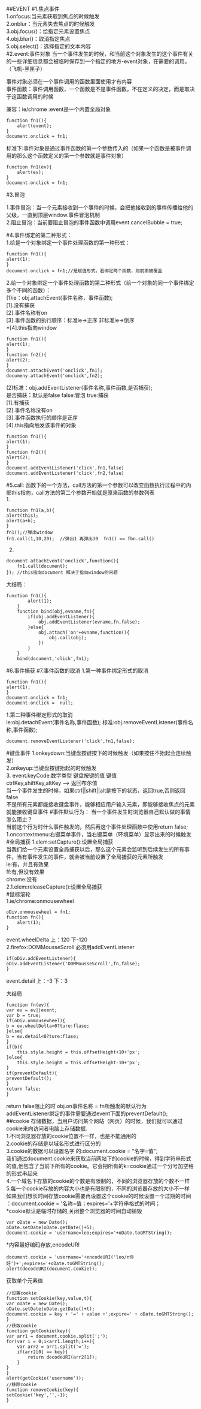 
##EVENT
#1.焦点事件   
1.onfocus:当元素获取到焦点的时候触发  
2.onblur：当元素失去焦点的时候触发  
3.obj.focus()：给指定元素设置焦点  
4.obj.blur()：取消指定焦点  
5.obj.select()：选择指定的文本内容  
#2.event:事件对象
当一个事件发生的时候，和当前这个对象发生的这个事件有关的一些详细信息都会被临时保存到一个指定的地方-event对象，在需要的调用。（飞机-黑匣子）   

事件对象必须在一个事件调用的函数里面使用才有内容  
事件函数：事件调用函数，一个函数是不是事件函数，不在定义的决定，而是取决于这函数调用的时候
    
兼容：ie/chrome :event是一个内置全局对象 
	
	function fn1(){
		alert(event);
	}
	document.onclick = fn1;

标准下:事件对象是通过事件函数的第一个参数传入的（如果一个函数是被事件调用的那么这个函数定义的第一个参数就是事件对象）  
  
  	function fn1(ev){
		alert(ev);
	}
	document.onclick = fn1;  
#3.冒泡

1.事件冒泡：当一个元素接收到一个事件的时候，会把他接收到的事件传播给他的父级。一直到顶层window.事件冒泡机制  
2.阻止冒泡：当前要阻止冒泡的事件函数中调用event.cancelBubble = true;  

#4.事件绑定的第二种形式：  
 1.给是一个对象绑定一个事件处理函数的第一种形式：
	
	function fn1(){
	alert(1);
	}
	document.onclick = fn1;//是赋值形式，若绑定两个函数，则前面被覆盖
2.给一个对象绑定一个事件处理函数的第二种形式（给一个对象的同一个事件绑定多个不同的函数）：  
(1)ie：obj.attachEvent(事件名称，事件函数);   
[1].没有捕获  
[2].事件名称有on  
[3].事件函数的执行顺序：标准ie->正序   非标准ie->倒序  
*[4].this指向window
	
	function fn1(){
	alert(1);
	}
	function fn2(){
	alert(2);
	}
	document.attachEvent('onclick',fn1);
	documeny.attachEvent('onclick',fn2);
  
(2)标准：obj.addEventListener(事件名称,事件函数,是否捕获);  
是否捕获：默认是false false:冒泡 true:捕获  
[1].有捕获  
[2].事件名称没有on  
[3].事件函数执行的顺序是正序  
[4].this指向触发该事件的对象   

	function fn1(){
	alert(1);
	}
	function fn2(){
	alert(2);
	}
	document.addEventListener('click',fn1,false)
	document.addEventListener('click',fn2,false)  

#5.call:
函数下的一个方法，call方法的第一个参数可以改变函数执行过程中的内部this指向，call方法的第二个参数开始就是原来函数的参数列表  
1.
	
	function fn1(a,b){
	alert(this);
	alert(a+b);
	}
	fn1();//弹出window
	fn1.call(1,10,20);  //弹出1 再弹出30  fn1() == fbn.call()
2.
	
	document.attachEvent('onclick',function(){
		fn1.call(document);
	}); //this指向document 解决了指向window的问题

大结局：
	
	function fn1(){
			alert(1);
		}
		function bind(obj,evname,fn){
			if(obj.addEventListener){
				obj.addEventListener(evname,fn,false);
			}else{
				obj.attach('on'+evname,function(){
					obj.call(obj);
				})
			}
		}
		bind(document,'click',fn1);
#6.事件捕获
#7.事件函数的取消
1.第一种事件绑定形式的取消  
	
	function fn1(){
	alert(1);
	}
	document.onclick = fn1;
	document.onclick =  null;

1.第二种事件绑定形式的取消  
ie:obj.detachEvent(事件名称,事件函数);
标准:obj.removeEventListener(事件名称,事件函数);
	
	document.removeEventListener('click',fn1,false);    
#键盘事件 
1.onkeydown:当键盘按键按下的时候触发（如果按住不抬起会连续触发）  
2.onkeyup:当键盘按键抬起的时候触发  
3.
event.keyCode:数字类型 键盘按键的值 键值   
  ctrlKey,shiftKey,altKey --> 返回布尔值  
当一个事件发生的时候，如果ctrl||shift||alt是按下的状态，返回true,否则返回false  
	不是所有元素都能接收键盘事件，能够相应用户输入元素，即能够接收焦点的元素就能接收键盘事件
#事件默认行为：
当一个事件发生时浏览器自己默认做的事情  
怎么阻止？  
当前这个行为时什么事件触发的，然后再这个事件处理函数中使用return false;
1.oncontextmenu:右键菜单事件，当右键菜单（环境菜单）显示出来的时候触发  
#全局捕获
1.elem:setCapture():设置全局捕获  
当我们给一个元素设置全局捕获以后，那么这个元素会监听到后续发生的所有事件，当有事件发生的事件，就会被当前设置了全局捕获的元素所触发  
ie:有，并且有效果  
ff:有,但没有效果  
chrome:没有  
2.1.elem:releaseCapture():设置全局捕获   
#鼠标滚轮  
1.ie/chrome:onmousewheel   
	
	oDiv.onmousewheel = fn1;
	function fn(){
		alert(1);
	}
event.wheelDelta 上：120 下-120   
2.firefox:DOMMousseScroll 必须用addEventListener  
	
	if(oDiv.addEventListener){
	oDiv.addEventListener('DOMMousseScroll',fn,false);
	} 
event.detail 上：-3 下：3   

大结局 
	 
	function fn(ev){
	var ev = ev||event;
	var b = true;
	if(oDiv.onmousewheel){
	b = ev.wheelDelta>0?ture:flase;
	}else{
	b = ev.detail<0?ture:flase;
	}
	if(b){
		this.style.height = this.offsetHeight+10+'px';
	}else{
		this.style.height = this.offsetHeight-10+'px';
	}
	if(preventDefault){
	preventDefault();
	}
	return false;
	}  
return false阻止的时  obj.on事件名称 = fn所触发的默认行为  
addEventListener绑定的事件需要通过event下面的preventDefault();  
##cookie
存储数据，当用户访问某个网站（网页）的时候，我们就可以通过cookie来向访问者电脑上存储数据.  
1.不同浏览器存放的cookie位置不一样，也是不能通用的  
2.cookie的存储是以域名形式进行区分的  
3.cookie的数据可以设置名字
的:document.cookie = "名字=值";    
我们通过document.cookie来获取当前网站下的cookie的时候，得到字符串形式的值,他包含了当前下所有的cookie。它会把所有的k=cookie通过一个分号加空格的形式串起来  
4.一个域名下存放的cookie的个数是有限制的，不同的浏览器存放的个数不一样  
5.每一个cookie存放的内容大小也是有限制的，不同的浏览器存放的大小不一样  
如果我们想长时间存放cookie需要再设置这个cookie的时候设置一个过期的时间  ：document.cookie = '名称=值；expires='+字符串格式的时间；  
*cookie默认是临时存储的,关闭整个浏览器的时间自动销毁
	
	var oDate = new Date();
	oDate.setDate(oDate.getDate()+5);
	document.cookie = 'username=leo;expires='+oDate.toGMTString();
*内容最好编码存放,encodeURI  
	 
	document.cookie = 'username='+encodeURI('leo/n你好')+';expires='+oDate.toGMTString();
	alert(decodeURI(document.cookie));  
获取单个元素值  
	
	//设置cookie
	function setCookie(key,value,t){
	var oDate = new Date();
	oDate.setDate(oDate.getDate()+t);
	document.cookie = key + '=' + value +';expire=' + oDate.toGMTString();
	}
	//获取cookie
	function getCookie(key){
	var arr1 = document.cookie.split(';');
	for(var i = 0;i<arr1.length;i++){
		var arr2 = arr1.split('=');
		if(arr2[0] == key){
			return decodeURI(arr2[1]);
		}
	}
	}
	alert(getCookie('username'));
	//移除cookie
	function removeCookie(key){
	setCookie('key','',-1);
	}
	
